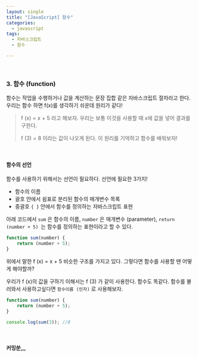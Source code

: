 ```yaml
---
layout: single
title: "[JavaScript] 함수"
categories:
  - javascript
tags:
  - 자바스크립트  
  - 함수   

---
```


<br/>

### 3. 함수 (function)

 함수는 작업을 수행하거나 값을 계산하는 문장 집합 같은 자바스크립트 절차라고 한다. 우리는 함수 하면 f(x)를 생각하기 쉬운데 원리가 같다! 

> f (x) = x + 5 라고 해보자. 우리는 보통 이것을 사용할 때 x에 값을 넣어 결과를 구한다. 
>
> f (3) = 8 이라는 값이 나오게 된다. 이 원리를 기억하고 함수를 배워보자! 

<br/>

#### 함수의 선언 

함수를 사용하기 위해서는 선언이 필요하다. 선언에 필요한 3가지!

- 함수의 이름
- 괄호 안에서 쉼표로 분리된 함수의 매개변수 목록 
- 중괄호 `{ }` 안에서 함수를 정의하는 자바스크립트 표현

아래 코드에서 `sum` 은 함수의 이름, `number` 은 매개변수 (parameter), `return (number + 5) `는 함수를 정의하는 표현이라고 할 수 있다.

```js
function sum(number) { 
	return (number + 5);
}
```

위에서 말한 f (x) = x + 5 비슷한 구조를 가지고 있다.  그렇다면 함수를 사용할 땐 어떻게 해야할까?

우리가 f (x)의 값을 구하기 이해서는 f (3) 가 같이 사용한다. 함수도 똑같다. 함수를 불러와서 사용하고싶다면 `함수이름 (인자)` 로 사용해보자.

```js
function sum(number) { 
	return (number + 5);
}

console.log(sum(3)); //8
```

<br/>

#### 커밍쑨,,,
